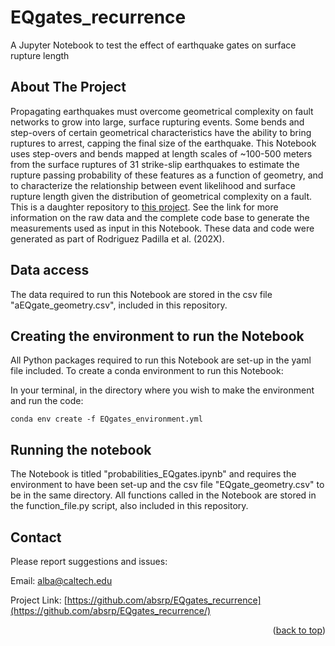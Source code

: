 # EQgates_recurrence
A Jupyter Notebook to test the effect of earthquake gates on surface rupture length

<!-- ABOUT THE PROJECT -->
## About The Project
Propagating earthquakes must overcome geometrical complexity on fault networks to grow into large, surface rupturing events. Some bends and step-overs of certain geometrical characteristics have the ability to bring ruptures to arrest, capping the final size of the earthquake. This Notebook uses step-overs and bends mapped at length scales of ~100-500 meters from the surface ruptures of 31 strike-slip earthquakes to estimate the rupture passing probability of these features as a function of geometry, and to characterize the relationship between event likelihood and surface rupture length given the distribution of geometrical complexity on a fault. This is a daughter repository to [this project](https://github.com/absrp/passing_probabilities_EQgates). See the link for more information on the raw data and the complete code base to generate the measurements used as input in this Notebook. These data and code were generated as part of Rodriguez Padilla et al. (202X). 

<!-- GETTING STARTED -->
## Data access
The data required to run this Notebook are stored in the csv file "aEQgate_geometry.csv", included in this repository. 

## Creating the environment to run the Notebook

All Python packages required to run this Notebook are set-up in the yaml file included. To create a conda environment to run this Notebook: 

In your terminal, in the directory where you wish to make the environment and run the code:

```
conda env create -f EQgates_environment.yml
```

## Running the notebook 
The Notebook is titled "probabilities_EQgates.ipynb" and requires the environment to have been set-up and the csv file "EQgate_geometry.csv" to be in the same directory.
All functions called in the Notebook are stored in the function_file.py script, also included in this repository. 


<!-- CONTACT -->
## Contact

Please report suggestions and issues:

Email: alba@caltech.edu

Project Link: [https://github.com/absrp/EQgates_recurrence](https://github.com/absrp/EQgates_recurrence/)

<p align="right">(<a href="#readme-top">back to top</a>)</p>
